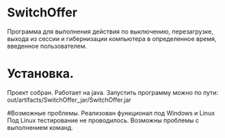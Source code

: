 # SwitchOffer

Программа для выполнения действия по выключению, перезагрузке, выхода из сессии и гибернизации компьютера
в определенное время, введенное пользователем.

# Установка.

Проект собран. Работает на java.
Запустить программу можно по пути: out/artifacts/SwitchOffer_jar/SwitchOffer.jar

#Возможные проблемы.
Реализован функционал под Windows и Linux
Под Linux тестирование не проводилось. Возможны проблемы с выполнением команд. 
